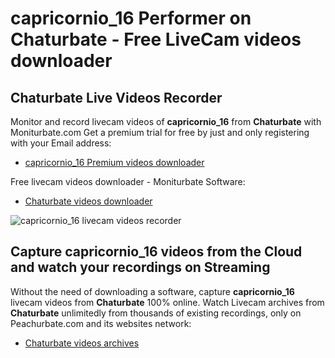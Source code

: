 # capricornio_16 Performer on Chaturbate - Free LiveCam videos downloader

## Chaturbate Live Videos Recorder

Monitor and record livecam videos of **capricornio_16** from **Chaturbate** with Moniturbate.com
Get a premium trial for free by just and only registering with your Email address:
* [capricornio_16 Premium videos downloader](https://moniturbate.com/request-demo-licence-key.html)

Free livecam videos downloader - Moniturbate Software:
* [Chaturbate videos downloader](https://moniturbate.com/moniturbate-download-software.html)

![capricornio_16 livecam videos recorder](https://peachurnet.com/templates/moniturbate-software.png)


## Capture capricornio_16 videos from the Cloud and watch your recordings on Streaming

Without the need of downloading a software, capture **capricornio_16** livecam videos from **Chaturbate** 100% online.
Watch Livecam archives from **Chaturbate** unlimitedly from thousands of existing recordings, only on Peachurbate.com and its websites network:
* [Chaturbate videos archives](https://peachurnet.com/)